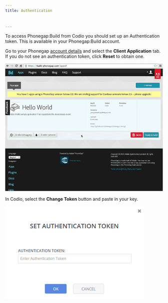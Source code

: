 ```yaml
---
title: Authentication


---
```



To access Phonegap:Build from Codio you should set up an Authentication token. This is available in your Phonegap:Build account.

Go to your Phonegap [account details](https://build.phonegap.com/people/edit) and select the **Client Application** tab. If you do not see an authentication token, click **Reset** to obtain one.

<img alt="instructions" src="/img/phonegap-token-help.gif" class="simple"/>

In Codio, select the **Change Token** button and paste in your key.

<img alt="authtoken" src="/img/authtoken.png" class="simple"/>

